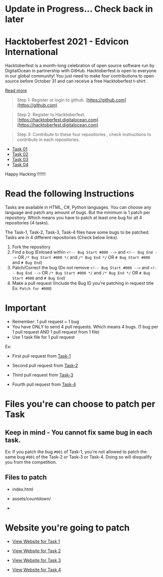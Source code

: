 # Update in Progress... Check back in later

# Hacktoberfest 2021 - Edvicon International
Hacktoberfest is a month-long celebration of open source software run by DigitalOcean in partnership with GitHub. Hacktoberfest is open to everyone in our global community! You just need to make four contributions to open source before October 31 and can receive a free Hacktoberfest t-shirt.

[Read more](https://hacktoberfest.digitalocean.com)

> Step 1: Register or login to github. [https://github.com](https://github.com)

> Step 2: Register to Hacktoberfest. [https://hacktoberfest.digitalocean.com](https://hacktoberfest.digitalocean.com)

> Step 3: Contribute to these four repositories , check instructions to contribute in each repositories.

* [Task 01](https://github.com/edvicon/Hacktoberfest2020-Task1)
* [Task 02](https://github.com/edvicon/Hacktoberfest2020-Task2)
* [Task 03](https://github.com/edvicon/Hacktoberfest2020-Task3)
* [Task 04](https://github.com/edvicon/Hacktoberfest2020-Task4)

Happy Hacking !!!!!!!

# Read the following Instructions
Tasks are available in HTML, C#, Python languages. You can choose any language and patch any amount of bugs. But the minimum is 1 patch per repository. Which means you have to patch at least one bug for all 4 repositories (4 tasks).

The Task-1, Task-2, Task-3, Task-4 files have some bugs to be patched. Tasks are in 4 different repositories (Check below links).

1. Fork the repository
2. Find a bug (Enlosed within `<!-- Bug Start #000 -->` and `<!-- Bug End -->` OR `/* Bug Start #000 */` and `/* Bug End */` OR `# Bug Start #000` and `# Bug End`)
3. Patch/Correct the bug (Do not remove `<!-- Bug Start #000 -->` and `<!-- Bug End -->` OR `/* Bug Start #000 */` and `/* Bug End */` OR `# Bug Start #000` and `# Bug End`)
4. Make a pull request (Include the Bug ID you're patching in request title Ex: `Patch for #000`)

# Important
* Remember: 1 pull request = 1 bug
* You have ONLY to send 4 pull requests. Which means 4 bugs. (1 bug per 1 pull request AND 1 pull request from 1 file)
* Use 1 task file for 1 pull request

Ex: 

* First pull request from [Task-1](https://github.com/edviconedu/Hacktoberfest2021-Task1)

* Second pull request from [Task-2](https://github.com/edviconedu/Hacktoberfest2021-Task2)

* Third pull request from [Task-3](https://github.com/edviconedu/Hacktoberfest2021-Task3)

* Fourth pull request from [Task-4](https://github.com/edviconedu/Hacktoberfest2021-Task4)

# Files you're can choose to patch per Task

## Keep in mind - You cannot fix same bug in each task.

Ex: If you patch the bug `#001` of Task-1, you're not allowed to patch the same bug `#001` of the Task-2 or Task-3 or Task-4. Doing so will disqualify you from the competition.

## Files to patch

* index.html

* assets/countdown/

* 


# Website you're going to patch
* [View Website for Task 1](https://hf-task1.edvi.cf)

* [View Website for Task 2](https://hf-task2.edvi.cf)

* [View Website for Task 3](https://hf-task3.edvi.cf)

* [View Website for Task 4](https://hf-task4.edvi.cf)

